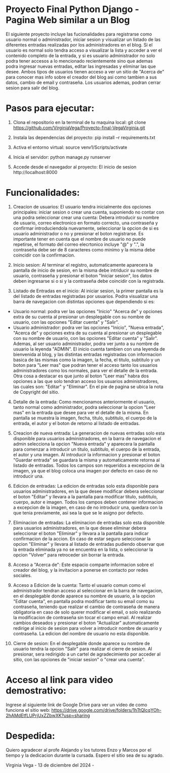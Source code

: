# Proyecto Final Python Django - Pagina Web similar a un Blog

El siguiente proyecto incluye las fucionalidades para registrarse como usuario normal o administrador, iniciar sesion y visualizar un listado de las diferentes entradas realizadas por los administradores en el blog. Si el usuario es normal solo tendra acceso a visualizar la lista y acceder a ver el contenido completo de la entrada, y si es usuario administrador no solo podra tener accesos a lo mencionado recientemente sino que ademas podra ingresar nuevas entradas, editar las ingresadas y eliminar las que desee. Ambos tipos de usuarios tienen acceso a ver un sitio de "Acerca de" para conocer mas info sobre el creador del blog asi como tambien a sus datos, cambio de email y contraseña. Los usuarios ademas, podran cerrar sesion para salir del blog.

# Pasos para ejecutar:
1. Clona el repositorio en la terminal de tu maquina local: 
git clone https://github.com/VirginiaVega/Proyecto-final-VegaVirginia.git

2. Instala las dependencias del proyecto: 
pip install –r requirements.txt 

3. Activa el entorno virtual: 
source venv1/Scripts/activate

4. Inicia el servidor:
python manage.py runserver

5. Accede desde el navegador al proyecto: El inicio de sesion
http://localhost:8000

# Funcionalidades:

1. Creacion de usuarios: El usuario tendra inicialmente dos opciones principales: iniciar sesion o crear una cuenta, suponiendo no contar con una podra seleccionar crear una cuenta: Debera introducir su nombre de usuario, correo electronico en formato correcto, una contraseña y confirmar introduciendola nuevamente, seleccionar la opcion de si es usuario administrador o no y presionar el boton registrarse. Es importante tener en cuenta que el nombre de usuario no puede repetirse, el formato del correo elecrtonico incluye "@" y ".", la contraseña debe ser de 8 caracteres como minimo y la misma debe coincidir con la confirmacion.

2. Inicio sesion: Al terminar el registro, automaticamente aparecera la pantalla de inicio de sesion, en la misma debe intriducir su nombre de usuario, contraseña y presionar el boton "Iniciar sesion", los datos deben ingresarse si o si y la contraseña debe coincidir con la registrada.

3. Listado de Entradas en el inicio: Al iniciar sesion, la primer pantalla es la del listado de entradas registradas por usuarios. Podra visualizar una barra de navegacion con distintas opciones que dependiendo si es:
 - Usuario normal: podra ver las opciones "Inicio" "Acerca de" y opciones extra de su cuenta al presionar un desplegable con su nombre de usuario, con las opciones "Editar cuenta" y "Salir".
 - Usuario administrador: podra ver las opciones "Inicio", "Nueva entrada", "Acerca de" y opciones extra de su cuenta al presionar un desplegable con su nombre de usuario, con las opciones "Editar cuenta" y "Salir". Ademas, al ser usuario administrador, podra ver junto a su nombre de usuario la leyenda "ADMIN".
El inicio cuenta tambien con una leyenda de bienvenida al blog, y las distintas entradas registradas con informacion basica de las mismas como la imagen, la fecha, el titulo, subtitulo y un boton para "Leer mas" que podran tener el acceso tanto los usuarios administradores como los normales, para ver el detalle de la entrada.
Otra cosa a destacar es que junto al boton "Leer mas" habra dos opciones a las que solo tendran acceso los usuarios administradores, las cuales son: "Editar" y "Eliminar".
En el pie de pagina se ubica la nota de Copyright del sitio.

4. Detalle de la entrada: Como mencionamos anteriormente el usuario, tanto normal como administrador, podra seleccionar la opcion "Leer mas" en la entrada que desee para ver el detalle de la misma. En pantalla se muestra la imagen, fecha, titulo, subtitulo, el cuerpo de la entrada, el autor y el boton de retorno al listado de entradas.

5. Creacion de nueva entrada: La generacion de nuevas entradas solo esta disponible para usuarios administradores, en la barra de navegacion el admin selecciona la opcion "Nueva entrada" y aparecera la pantalla para comenzar a introducir un titulo, subtitulo, el cuerpo de la entrada, el autor y una imagen. Al introducir la informacion y presionar el boton "Guardar entrada" se guardara la misma y automaticamente retorna al listado de entradas. Todos los campos son requeridos a excepcion de la imagen, ya que el blog coloca una imagen por defecto en caso de no introducir una.

6. Edicion de entradas: La edicion de entradas solo esta disponible para usuarios administradores, en la que desee modificar debera seleccionar el boton "Editar" y llevara a la pantalla para modificar titulo, subtitulo, cuerpo, autor e imagen. Todos los campos deben contener informacion a excepcion de la imagen, en caso de no introducir una, quedara con la que tenia previamente, asi sea la que se le asigno por defecto.

7. Eliminacion de entradas: La eliminacion de entradas solo esta disponible para usuarios administradores, en la que desee eliminar debera seleccionar el boton "Eliminar" y llevara a la pantalla para indicar confirmacion de la accion. En caso de estar seguro seleccionar la opcion "Eliminar" y llevara al listado de entradas pudiendo observar que la entrada eliminada ya no se encuentra en la lista, o seleccionar la opcion "Volver" para retroceder sin borrar la entrada.

8. Acceso a "Acerca de": Este espacio comparte informacion sobre el creador del blog, y la invitacion a ponerse en contacto por redes sociales.

9. Acceso a Edicion de la cuenta: Tanto el usuario comun como el administrador tendran acceso al seleccionar en la barra de navegacion, en el desplegable donde aparece su nombre de usuario, a la opcion "Editar cuenta", en pantalla podra modificar tanto su email como su contraseña, teniendo que realizar el cambio de contraseña de manera obligatoria en caso de solo querer modificar el email, o solo realizando la modificacion de contraseña sin tocar el campo email. Al realizar cambios deseados y presionar el boton "Actualizar" automaticamente redirige al inicio de sesion para volver a introducir nombre de usuario y contraseña. La edicion del nombre de usuario no esta disponible.

10. Cierre de sesion: En el desplegable donde aparece su nombre de usuario tendra la opcion "Salir" para realizar el cierre de sesion. Al presionar, sera redirigido a un cartel de agradecimiento por acceder al sitio, con las opciones de "iniciar sesion" o "crear una cuenta".

# Acceso al link para video demostrativo:
Ingrese al siguiente link de Google Drive para ver un video de como funciona el sitio web:
https://drive.google.com/drive/folders/1hTtQIcqYOh-2hAMdEtfLUPrjUxZZbwXK?usp=sharing

# Despedida:
Quiero agradecer al profe Alejando y los tutores Enzo y Marcos por el tiempo y la dedicacion durante la cursada. Espero el sitio sea de su agrado. 

Virginia Vega - 13 de diciembre del 2024 -
